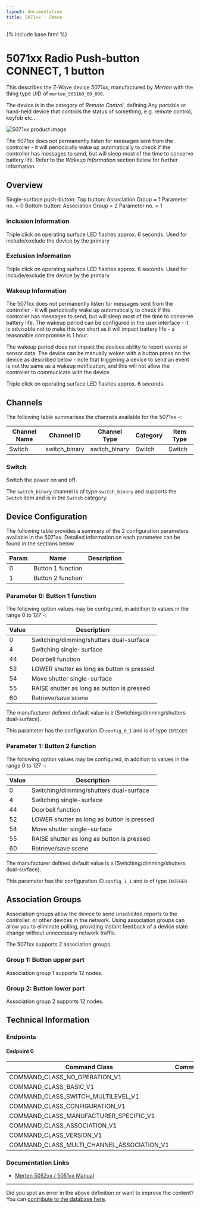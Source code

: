 ```yaml
---
layout: documentation
title: 5071xx - ZWave
---
```


{% include base.html %}

# 5071xx Radio Push-button CONNECT, 1 button
This describes the Z-Wave device *5071xx*, manufactured by *Merten* with the thing type UID of ```merten_505160_00_000```.

The device is in the category of *Remote Control*, defining Any portable or hand-held device that controls the status of something, e.g. remote control, keyfob etc..

![5071xx product image](https://opensmarthouse.org/zwavedatabase/470/image/)


The 5071xx does not permanently listen for messages sent from the controller - it will periodically wake up automatically to check if the controller has messages to send, but will sleep most of the time to conserve battery life. Refer to the *Wakeup Information* section below for further information.

## Overview

Single-surface push-button: Top button: Association Group = 1 Parameter no. = 0 Bottom button: Association Group = 2 Parameter no. = 1

### Inclusion Information

Triple click on operating surface LED flashes approx. 6 seconds. Used for include/exclude the device by the primary

### Exclusion Information

Triple click on operating surface LED flashes approx. 6 seconds. Used for include/exclude the device by the primary

### Wakeup Information

The 5071xx does not permanently listen for messages sent from the controller - it will periodically wake up automatically to check if the controller has messages to send, but will sleep most of the time to conserve battery life. The wakeup period can be configured in the user interface - it is advisable not to make this too short as it will impact battery life - a reasonable compromise is 1 hour.

The wakeup period does not impact the devices ability to report events or sensor data. The device can be manually woken with a button press on the device as described below - note that triggering a device to send an event is not the same as a wakeup notification, and this will not allow the controller to communicate with the device.


Triple click on operating surface LED flashes approx. 6 seconds.

## Channels

The following table summarises the channels available for the 5071xx -:

| Channel Name | Channel ID | Channel Type | Category | Item Type |
|--------------|------------|--------------|----------|-----------|
| Switch | switch_binary | switch_binary | Switch | Switch | 

### Switch
Switch the power on and off.

The ```switch_binary``` channel is of type ```switch_binary``` and supports the ```Switch``` item and is in the ```Switch``` category.



## Device Configuration

The following table provides a summary of the 2 configuration parameters available in the 5071xx.
Detailed information on each parameter can be found in the sections below.

| Param | Name  | Description |
|-------|-------|-------------|
| 0 | Button 1 function |  |
| 1 | Button 2 function |  |

### Parameter 0: Button 1 function



The following option values may be configured, in addition to values in the range 0 to 127 -:

| Value  | Description |
|--------|-------------|
| 0 | Switching/dimming/shutters dual-surface |
| 4 | Switching single-surface |
| 44 | Doorbell function |
| 52 | LOWER shutter as long as button is pressed |
| 54 | Move shutter single-surface |
| 55 | RAISE shutter as long as button is pressed |
| 60 | Retrieve/save scene |

The manufacturer defined default value is ```0``` (Switching/dimming/shutters dual-surface).

This parameter has the configuration ID ```config_0_1``` and is of type ```INTEGER```.


### Parameter 1: Button 2 function



The following option values may be configured, in addition to values in the range 0 to 127 -:

| Value  | Description |
|--------|-------------|
| 0 | Switching/dimming/shutters dual-surface |
| 4 | Switching single-surface |
| 44 | Doorbell function |
| 52 | LOWER shutter as long as button is pressed |
| 54 | Move shutter single-surface |
| 55 | RAISE shutter as long as button is pressed |
| 60 | Retrieve/save scene |

The manufacturer defined default value is ```0``` (Switching/dimming/shutters dual-surface).

This parameter has the configuration ID ```config_1_1``` and is of type ```INTEGER```.


## Association Groups

Association groups allow the device to send unsolicited reports to the controller, or other devices in the network. Using association groups can allow you to eliminate polling, providing instant feedback of a device state change without unnecessary network traffic.

The 5071xx supports 2 association groups.

### Group 1: Button upper part


Association group 1 supports 12 nodes.

### Group 2: Button lower part


Association group 2 supports 12 nodes.

## Technical Information

### Endpoints

#### Endpoint 0

| Command Class | Comment |
|---------------|---------|
| COMMAND_CLASS_NO_OPERATION_V1| |
| COMMAND_CLASS_BASIC_V1| |
| COMMAND_CLASS_SWITCH_MULTILEVEL_V1| |
| COMMAND_CLASS_CONFIGURATION_V1| |
| COMMAND_CLASS_MANUFACTURER_SPECIFIC_V1| |
| COMMAND_CLASS_ASSOCIATION_V1| |
| COMMAND_CLASS_VERSION_V1| |
| COMMAND_CLASS_MULTI_CHANNEL_ASSOCIATION_V1| |

### Documentation Links

* [Merten 5052xx / 5051xx Manual](https://opensmarthouse.org/zwavedatabase/470/reference/V5051-581-01-web.pdf)

---

Did you spot an error in the above definition or want to improve the content?
You can [contribute to the database here](https://opensmarthouse.org/zwavedatabase/470).
